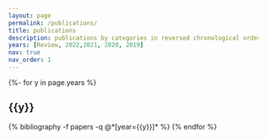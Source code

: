 ```yaml
---
layout: page
permalink: /publications/
title: publications
description: publications by categories in reversed chronological order. generated by jekyll-scholar.
years: [Review, 2022,2021, 2020, 2019]
nav: true
nav_order: 1
---
```

<!-- _pages/publications.md -->
<div class="publications">

{%- for y in page.years %}
  <h2 class="year">{{y}}</h2>
  {% bibliography -f papers -q @*[year={{y}}]* %}
{% endfor %}

</div>
